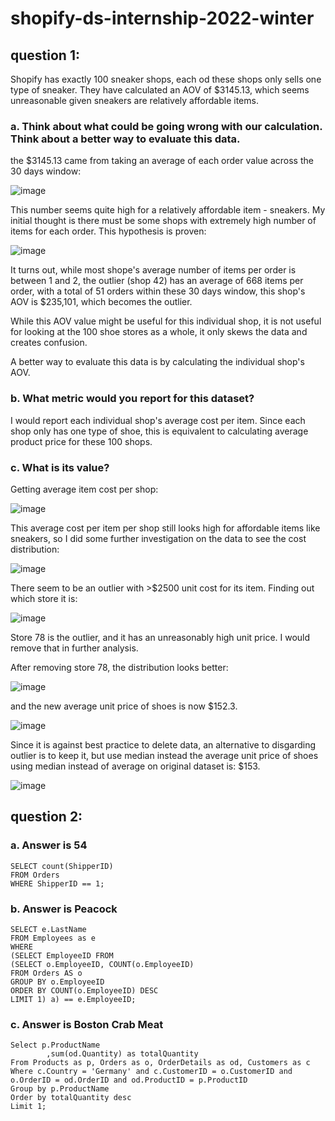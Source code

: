 # shopify-ds-internship-2022-winter
## question 1:
Shopify has exactly 100 sneaker shops, each od these shops only sells one type of sneaker. They have calculated an AOV of $3145.13, which seems unreasonable given sneakers are relatively affordable items.

### a. Think about what could be going wrong with our calculation. Think about a better way to evaluate this data. 
the $3145.13 came from taking an average of each order value across the 30 days window:

![image](https://user-images.githubusercontent.com/19338756/133838146-60df8bdf-7a1b-4c16-8cd3-59dbcbb0947c.png)

This number seems quite high for a relatively affordable item - sneakers. My initial thought is there must be some shops with extremely high number of items for each order.
This hypothesis is proven:

![image](https://user-images.githubusercontent.com/19338756/133870622-7bac3d8b-99b2-463f-bc8f-b8c06d2ba7ca.png)

It turns out, while most shope's average number of items per order is between 1 and 2, the outlier (shop 42) has an average of 668 items per order, with a total of 51 orders within these 30 days window, this shop's AOV is $235,101, which becomes the outlier. 

While this AOV value might be useful for this individual shop, it is not useful for looking at the 100 shoe stores as a whole, it only skews the data and creates confusion.

A better way to evaluate this data is by calculating the individual shop's AOV.

### b. What metric would you report for this dataset?
I would report each individual shop's average cost per item. Since each shop only has one type of shoe, this is equivalent to calculating average product price for these 100 shops.

### c. What is its value?
Getting average item cost per shop:

![image](https://user-images.githubusercontent.com/19338756/133870581-d4652982-5ba7-406f-bf56-1b6aa75e72ba.png)

This average cost per item per shop still looks high for affordable items like sneakers, so I did some further investigation on the data to see the cost distribution:

![image](https://user-images.githubusercontent.com/19338756/133870712-54457b25-aa0d-45d4-bef6-ce2471ff4f0f.png)

There seem to be an outlier with >$2500 unit cost for its item. Finding out which store it is:

![image](https://user-images.githubusercontent.com/19338756/133870753-c3303054-ca80-4669-bdf9-438bcef158c2.png)

Store 78 is the outlier, and it has an unreasonably high unit price. I would remove that in further analysis.

After removing store 78, the distribution looks better:

![image](https://user-images.githubusercontent.com/19338756/133870862-0363e17e-89c0-4251-bd33-01fc039534b9.png)

and the new average unit price of shoes is now $152.3.

![image](https://user-images.githubusercontent.com/19338756/133871108-d46095f3-d241-4282-91fa-ae930c995aaa.png)

Since it is against best practice to delete data, an alternative to disgarding outlier is to keep it, but use median instead the average unit price of shoes using median instead of average on original dataset is: $153.

![image](https://user-images.githubusercontent.com/19338756/133871124-fd2b6dd0-780b-4d01-b98d-f4151abc7b3a.png)

## question 2:
### a. Answer is 54

```
SELECT count(ShipperID) 
FROM Orders
WHERE ShipperID == 1;
```

### b. Answer is Peacock

```
SELECT e.LastName
FROM Employees as e
WHERE
(SELECT EmployeeID FROM
(SELECT o.EmployeeID, COUNT(o.EmployeeID)
FROM Orders AS o
GROUP BY o.EmployeeID
ORDER BY COUNT(o.EmployeeID) DESC
LIMIT 1) a) == e.EmployeeID;
```

### c. Answer is Boston Crab Meat

```
Select p.ProductName
		,sum(od.Quantity) as totalQuantity
From Products as p, Orders as o, OrderDetails as od, Customers as c
Where c.Country = 'Germany' and c.CustomerID = o.CustomerID and o.OrderID = od.OrderID and od.ProductID = p.ProductID
Group by p.ProductName
Order by totalQuantity desc
Limit 1;
```
